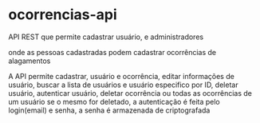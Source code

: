# ocorrencias-api


API REST que permite cadastrar usuário, e administradores


onde as pessoas cadastradas podem cadastrar ocorrências de alagamentos


A API permite cadastrar, usuário e ocorrência, editar informações de usuário, buscar a lista de usuários e usuário especifico por ID, deletar usuário, autenticar usuário, deletar ocorrência ou todas as ocorrências de um usuário se o mesmo for deletado, a autenticação é feita pelo login(email) e senha, a senha é armazenada de criptografada


